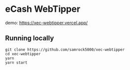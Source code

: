 # eCash WebTipper

demo: https://xec-webtipper.vercel.app/

## Running locally
```
git clone https://github.com/samrock5000/xec-webtipper
cd xec-webtipper
yarn
yarn start

```
